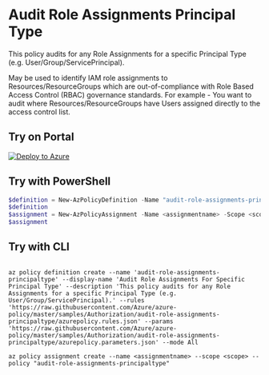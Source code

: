 # Audit Role Assignments Principal Type

This policy audits for any Role Assignments for a specific Principal Type (e.g. User/Group/ServicePrincipal).

May be used to identify IAM role assignments to Resources/ResourceGroups which are out-of-compliance with Role Based Access Control (RBAC) governance standards. For example - You want to audit where Resources/ResourceGroups  have Users assigned directly to the access control list.

## Try on Portal

[![Deploy to Azure](http://azuredeploy.net/deploybutton.png)](https://portal.azure.com/#blade/Microsoft_Azure_Policy/CreatePolicyDefinitionBlade/uri/https%3A%2F%2Fraw.githubusercontent.com%2FAzure%2Fazure-policy%2Fmaster%2Fsamples%2FAuthorization%2Faudit-role-assignments-principaltype%2Fazurepolicy.json)

## Try with PowerShell

````powershell
$definition = New-AzPolicyDefinition -Name "audit-role-assignments-principaltype" -DisplayName "Audit Role Assignments For Specific Principal Type" -description "This policy audits for any Role Assignments for a specific Principal Type (e.g. User/Group/ServicePrincipal)." -Policy 'https://raw.githubusercontent.com/Azure/azure-policy/master/samples/Authorization/audit-role-assignments-principaltype/azurepolicy.rules.json' -Parameter 'https://raw.githubusercontent.com/Azure/azure-policy/master/samples/Authorization/audit-role-assignments-principaltype/azurepolicy.parameters.json' -Mode All
$definition
$assignment = New-AzPolicyAssignment -Name <assignmentname> -Scope <scope>  -roleDefinitionIds <Approved Role Definitions> -PolicyDefinition $definition
$assignment 
````



## Try with CLI

````cli

az policy definition create --name 'audit-role-assignments-principaltype' --display-name 'Audit Role Assignments For Specific Principal Type' --description 'This policy audits for any Role Assignments for a specific Principal Type (e.g. User/Group/ServicePrincipal).' --rules 'https://raw.githubusercontent.com/Azure/azure-policy/master/samples/Authorization/audit-role-assignments-principaltype/azurepolicy.rules.json' --params 'https://raw.githubusercontent.com/Azure/azure-policy/master/samples/Authorization/audit-role-assignments-principaltype/azurepolicy.parameters.json' --mode All

az policy assignment create --name <assignmentname> --scope <scope> --policy "audit-role-assignments-principaltype" 

````
